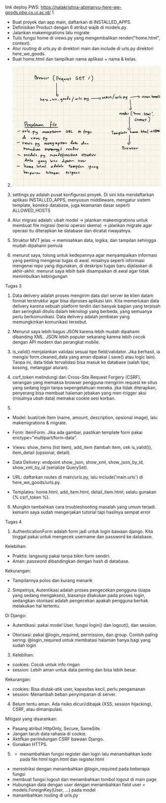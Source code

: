 link deploy PWS: https://nalakrishna-abimanyu-here-we-goods.pbp.cs.ui.ac.id/
1.
- Buat proyek dan app main, daftarkan di INSTALLED_APPS. 
- Definisikan Product dengan 6 atribut wajib di models.py.
- Jalankan makemigrations lalu migrate
- Tulis fungsi home di views.py yang mengembalikan render("home.html", context). 
- Atur routing di urls.py di direktori main dan include di urls.py direktori here_we_goods. 
- Buat home.html dan tampilkan nama aplikasi + nama & kelas.

2. ![penjelasan nomor 2](https://github.com/NalaWicaksono/here-we-goods/blob/master/bagan%20dan%20penjelasan%20file.jpg)

3. settings.py adalah pusat konfigurasi proyek. Di sini kita mendaftarkan aplikasi INSTALLED_APPS, menyusun middleware, mengatur sistem template, koneksi database, juga keamanan dasar seperti ALLOWED_HOSTS
4. Alur migrasi adalah: ubah model -> jalankan makemigrations untuk membuat file migrasi (berisi operasi skema) -> jalankan migrate agar operasi itu diterapkan ke database dan dicatat riwayatnya. 
5. Struktur MVT jelas → memisahkan data, logika, dan tampilan sehingga mudah dipahami pemula
6. menurut saya, tolong untuk kedepannya agar menyampaikan informasi yang penting mengenai tugas di awal. misalnya seperti informasi mengenai repo yang digunakan, di deskripsi tugas baru dijelaskan di akhir-akhir. menurut saya lebih baik disampaikan di awal agar tidak menimbulkan kebingungan


Tugas 3
1. Data delivery adalah proses mengirim data dari server ke klien dalam format terstruktur agar bisa diproses aplikasi lain. Kita memerlukan data delivery karena sebuah platform terdiri dari banyak bagian yang terpisah dan seringkali ditulis dalam teknologi yang berbeda, yang semuanya perlu berkomunikasi. Data delivery adalah jembatan yang memungkinkan komunikasi tersebut.

2. Menurut saya lebih bagus JSON karena lebih mudah dipahami dibanding XML. JSON lebih populer sekarang karena lebih cocok dengan API modern dan perangkat mobile. 

3. is_valid() menjalankan validasi sesuai tipe field/validator. Jika berhasil, ia mengisi form.cleaned_data yang aman dipakai (.save() atau logic lain). Tanpa ini, data tidak tervalidasi bisa masuk ke database (salah tipe, kosong, melanggar aturan).

4. csrf_token melindungi dari Cross-Site Request Forgery (CSRF), serangan yang memaksa browser pengguna mengirim request ke situs yang sedang login tanpa sepengetahuan mereka. jika tidak diterapkan, penyerang bisa membuat halaman jebakan yang men-trigger aksi (misalnya ubah data) memakai cookie sesi korban.

5. 
- Model: buat/cek Item (name, amount, description, opsional image), lalu makemigrations & migrate.

- Form: ItemForm. Jika ada gambar, pastikan template form pakai enctype="multipart/form-data".

- Views: show_items (list item), add_item (tambah item, cek is_valid()), item_detail (opsional, detail).

- Data Delivery: endpoint show_json, show_xml, show_json_by_id, show_xml_by_id (serialize QuerySet).

- URL: daftarkan routes di main/urls.py, lalu include('main.urls') di here_we_goods/urls.py.

- Templates: home.html, add_item.html, detail_item.html; selalu gunakan {% csrf_token %}.

6. Mungkin tambahkan cara troubleshooting masalah yang umum terjadi. kemarin saya sudah mengerjakan tutorial tapi hasilnya sempat error


Tugas 4
1. AuthenticationForm adalah form jadi untuk login bawaan django. Kita tinggal pakai untuk mengecek username dan password ke database.

Kelebihan:
- Praktis: langsung pakai tanpa bikin form sendiri.
- Aman: password dibandingkan dengan hash di database.

Kekurangan:
- Tampilannya polos dan kurang menarik

2. Simpelnya, Autentikasi adalah proses pengecekan pengguna (siapa yang sedang mengakses), biasanya dilakukan pada proses login, sedangkan otorisasi adalah pengecekan apakah pengguna berhak melakukan hal tertentu.

Di Django:
- Autentikasi: pakai model User, fungsi login() dan logout(), dan session.

- Otorisasi: pakai @login_required, permission, dan group.
Contoh paling sering: @login_required untuk membatasi halaman hanya bagi yang sudah login 

3. Kelebihan:
- cookies: Cocok untuk info ringan
- session: Lebih aman untuk data penting dan bisa lebih besar.

Kekurangan:
- cookies: Bisa diutak-atik user, kapasitas kecil, perlu pengamanan
- session: Menambah beban penyimpanan di server.

4. Belum tentu aman. Ada risiko dicuri/dibajak (XSS, session hijacking), CSRF, atau dimanipulasi.

Mitigasi yang disarankan:
- Pasang atribut HttpOnly, Secure, SameSite.
- Jangan taruh data rahasia di cookie.
- Aktifkan perlindungan CSRF bawaan Django.
- Gunakan HTTPS.

5. - menambahkan fungsi register dan login lalu menambahkan kode pada file html login.html dan register.html
- merestriksi dengan menambahkan @login_required pada beberapa fungsi
- membuat fungsi logout dan menambahkan tombol logout di main page
- Hubungkan data dengan user dengan menambahkan field user = models.ForeignKey(User, ...) pada model 
- manambahkan routing di urls.py